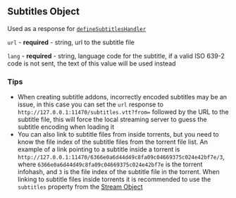 ## Subtitles Object

Used as a response for [`defineSubtitlesHandler`](../requests/defineSubtitlesHandler.md)

``url`` - **required** - string, url to the subtitle file

``lang`` - **required** - string, language code for the subtitle, if a valid ISO 639-2 code is not sent, the text of this value will be used instead


### Tips

- When creating subtitle addons, incorrectly encoded subtitles may be an issue, in this case you can set the `url` response to `http://127.0.0.1:11470/subtitles.vtt?from=` followed by the URL to the subtitle file, this will force the local streaming server to guess the subtitle encoding when loading it
- You can also link to subtitle files from inside torrents, but you need to know the file index of the subtitle files from the torrent file list. An example of a link pointing to a subtitle inside a torrent is `http://127.0.0.1:11470/6366e0a6d44d49c8fa09c04669375c024e42bf7e/3`, where `6366e0a6d44d49c8fa09c04669375c024e42bf7e` is the torrent infohash, and `3` is the file index of the subtitle file in the torrent. When linking to subtitle files inside torrents it is recommended to use the `subtitles` property from the [Stream Object](./stream.md)
